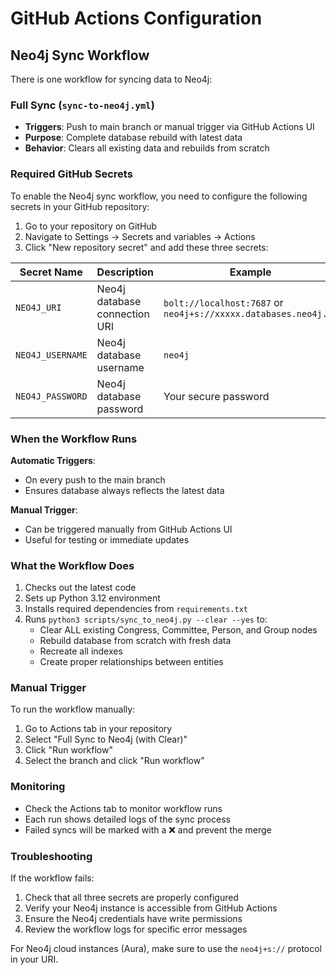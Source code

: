 # GitHub Actions Configuration

## Neo4j Sync Workflow

There is one workflow for syncing data to Neo4j:

### Full Sync (`sync-to-neo4j.yml`)
- **Triggers**: Push to main branch or manual trigger via GitHub Actions UI
- **Purpose**: Complete database rebuild with latest data
- **Behavior**: Clears all existing data and rebuilds from scratch

### Required GitHub Secrets

To enable the Neo4j sync workflow, you need to configure the following secrets in your GitHub repository:

1. Go to your repository on GitHub
2. Navigate to Settings → Secrets and variables → Actions
3. Click "New repository secret" and add these three secrets:

| Secret Name | Description | Example |
|------------|-------------|---------|
| `NEO4J_URI` | Neo4j database connection URI | `bolt://localhost:7687` or `neo4j+s://xxxxx.databases.neo4j.io` |
| `NEO4J_USERNAME` | Neo4j database username | `neo4j` |
| `NEO4J_PASSWORD` | Neo4j database password | Your secure password |

### When the Workflow Runs

**Automatic Triggers**:
- On every push to the main branch
- Ensures database always reflects the latest data

**Manual Trigger**:
- Can be triggered manually from GitHub Actions UI
- Useful for testing or immediate updates

### What the Workflow Does

1. Checks out the latest code
2. Sets up Python 3.12 environment
3. Installs required dependencies from `requirements.txt`
4. Runs `python3 scripts/sync_to_neo4j.py --clear --yes` to:
   - Clear ALL existing Congress, Committee, Person, and Group nodes
   - Rebuild database from scratch with fresh data
   - Recreate all indexes
   - Create proper relationships between entities

### Manual Trigger

To run the workflow manually:
1. Go to Actions tab in your repository
2. Select "Full Sync to Neo4j (with Clear)"
3. Click "Run workflow"
4. Select the branch and click "Run workflow"

### Monitoring

- Check the Actions tab to monitor workflow runs
- Each run shows detailed logs of the sync process
- Failed syncs will be marked with a ❌ and prevent the merge

### Troubleshooting

If the workflow fails:
1. Check that all three secrets are properly configured
2. Verify your Neo4j instance is accessible from GitHub Actions
3. Ensure the Neo4j credentials have write permissions
4. Review the workflow logs for specific error messages

For Neo4j cloud instances (Aura), make sure to use the `neo4j+s://` protocol in your URI.